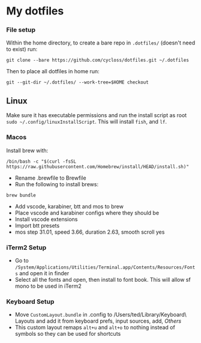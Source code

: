 # My dotfiles

### File setup

Within the home directory, to create a bare repo in `.dotfiles/` (doesn't need to exist) run:

```shell
git clone --bare https://github.com/cycloss/dotfiles.git ~/.dotfiles
```

Then to place all dotfiles in home run:

```shell
git --git-dir ~/.dotfiles/ --work-tree=$HOME checkout
```

## Linux

Make sure it has executable permissions and run the install script as root `sudo ~/.config/linuxInstallScript`. This will install `fish`, and `lf`.

### Macos

Install brew with:

```shell
/bin/bash -c "$(curl -fsSL https://raw.githubusercontent.com/Homebrew/install/HEAD/install.sh)"
```

- Rename .brewfile to Brewfile
- Run the following to install brews:

```shell
brew bundle
```

- Add vscode, karabiner, btt and mos to brew
- Place vscode and karabiner configs where they should be
- Install vscode extensions
- Import btt presets
- mos step 31.01, speed 3.66, duration 2.63, smooth scroll yes

### iTerm2 Setup

- Go to `/System/Applications/Utilities/Terminal.app/Contents/Resources/Fonts` and open it in finder
- Select all the fonts and open, then install to font book. This will allow sf mono to be used in iTerm2

### Keyboard Setup

- Move `CustomLayout.bundle` in .config to /Users/ted/Library/Keyboard\ Layouts and add it from keyboard prefs, input sources, add, *Others*
- This custom layout remaps `alt+u` and `alt+o` to nothing instead of symbols so they can be used for shortcuts
